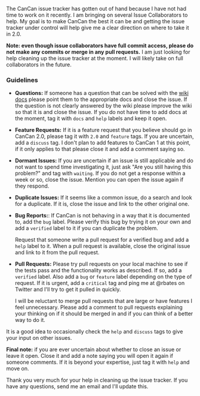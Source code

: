 The CanCan issue tracker has gotten out of hand because I have not had time to work on it recently. I am bringing on several Issue Collaborators to help. My goal is to make CanCan the best it can be and getting the issue tracker under control will help give me a clear direction on where to take it in 2.0.

**Note: even though issue collaborators have full commit access, please do not make any commits or merge in any pull requests.** I am just looking for help cleaning up the issue tracker at the moment. I will likely take on full collaborators in the future.

### Guidelines

* **Questions:** If someone has a question that can be solved with the [wiki docs](https://github.com/ryanb/cancan/wiki) please point them to the appropriate docs and close the issue. If the question is not clearly answered by the wiki please improve the wiki so that it is and close the issue. If you do not have time to add docs at the moment, tag it with `docs` and `help` labels and keep it open.

* **Feature Requests:** If it is a feature request that you believe should go in CanCan 2.0, please tag it with `2.0` and `feature` tags. If you are uncertain, add a `discuss` tag. I don't plan to add features to CanCan 1 at this point, if it only applies to that please close it and add a comment saying so.

* **Dormant Issues:** If you are uncertain if an issue is still applicable and do not want to spend time investigating it, just ask "Are you still having this problem?" and tag with `waiting`. If you do not get a response within a week or so, close the issue. Mention you can open the issue again if they respond.

* **Duplicate Issues:** If it seems like a common issue, do a search and look for a duplicate. If it is, close the issue and link to the other original one.

* **Bug Reports:**: If CanCan is not behaving in a way that it is documented to, add the `bug` label. Please verify this bug by trying it on your own and add a `verified` label to it if you can duplicate the problem.

  Request that someone write a pull request for a verified bug and add a `help` label to it. When a pull request is available, close the original issue and link to it from the pull request.

* **Pull Requests:** Please try pull requests on your local machine to see if the tests pass and the functionality works as described. If so, add a `verified` label. Also add a `bug` or `feature` label depending on the type of request. If it is urgent, add a `critical` tag and ping me at @rbates on Twitter and I'll try to get it pulled in quickly.

  I will be reluctant to merge pull requests that are large or have features I feel unnecessary. Please add a comment to pull requests explaining your thinking on if it should be merged in and if you can think of a better way to do it.

It is a good idea to occasionally check the `help` and `discuss` tags to give your input on other issues.

**Final note:** if you are ever uncertain about whether to close an issue or leave it open. Close it and add a note saying you will open it again if someone comments. If it is beyond your expertise, just tag it with `help` and move on.

Thank you very much for your help in cleaning up the issue tracker. If you have any questions, send me an email and I'll update this.
